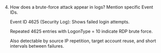 4. How does a brute-force attack appear in logs? Mention specific Event IDs.

    Event ID 4625 (Security Log): Shows failed login attempts.

    Repeated 4625 entries with LogonType = 10 indicate RDP brute force.

    Also detectable by source IP repetition, target account reuse, and short intervals between failures.